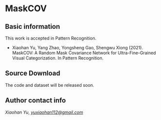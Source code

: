# MaskCOV


## Basic information
This work is accepted in Pattern Recognition. 
* Xiaohan Yu, Yang Zhao, Yongsheng Gao, Shengwu Xiong (2021). MaskCOV: A Random Mask Covariance Network for Ultra-Fine-Grained Visual Categorization. In Pattern Recognition.

## Source Download
The code and dataset will be released soon.


## Author contact info
*Xiaohan Yu*, *yuxiaohan112@gmail.com*
